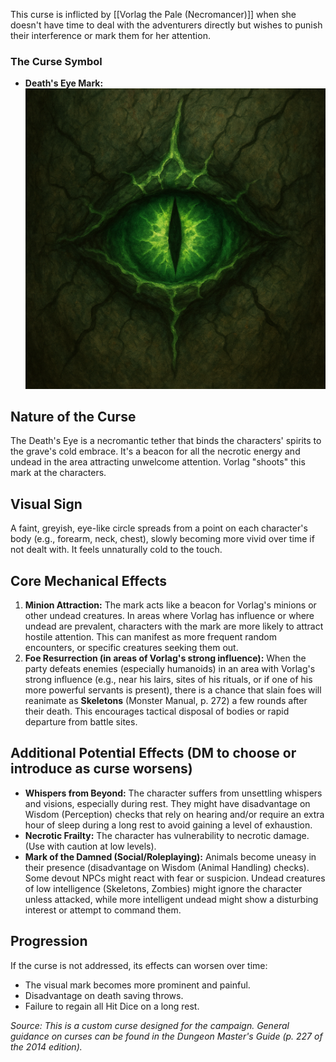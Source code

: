 This curse is inflicted by [[Vorlag the Pale (Necromancer)]] when she doesn't have time to deal with the adventurers directly but wishes to punish their interference or mark them for her attention.

### The Curse Symbol
- **Death's Eye Mark:** ![Death's Eye](../Assets/Death%20eye.png)

## Nature of the Curse

The Death's Eye is a necromantic tether that binds the characters' spirits to the grave's cold embrace. It's a beacon for all the necrotic energy and undead in the area attracting unwelcome attention. Vorlag "shoots" this mark at the characters.

## Visual Sign

A faint, greyish, eye-like circle spreads from a point on each character's body (e.g., forearm, neck, chest), slowly becoming more vivid over time if not dealt with. It feels unnaturally cold to the touch.

## Core Mechanical Effects

1.  **Minion Attraction:** The mark acts like a beacon for Vorlag's minions or other undead creatures. In areas where Vorlag has influence or where undead are prevalent, characters with the mark are more likely to attract hostile attention. This can manifest as more frequent random encounters, or specific creatures seeking them out.
2.  **Foe Resurrection (in areas of Vorlag's strong influence):** When the party defeats enemies (especially humanoids) in an area with Vorlag's strong influence (e.g., near his lairs, sites of his rituals, or if one of his more powerful servants is present), there is a chance that slain foes will reanimate as **Skeletons** (Monster Manual, p. 272) a few rounds after their death. This encourages tactical disposal of bodies or rapid departure from battle sites.

## Additional Potential Effects (DM to choose or introduce as curse worsens)

* **Whispers from Beyond:** The character suffers from unsettling whispers and visions, especially during rest. They might have disadvantage on Wisdom (Perception) checks that rely on hearing and/or require an extra hour of sleep during a long rest to avoid gaining a level of exhaustion.
* **Necrotic Frailty:** The character has vulnerability to necrotic damage. (Use with caution at low levels).
* **Mark of the Damned (Social/Roleplaying):** Animals become uneasy in their presence (disadvantage on Wisdom (Animal Handling) checks). Some devout NPCs might react with fear or suspicion. Undead creatures of low intelligence (Skeletons, Zombies) might ignore the character unless attacked, while more intelligent undead might show a disturbing interest or attempt to command them.

## Progression

If the curse is not addressed, its effects can worsen over time:
* The visual mark becomes more prominent and painful.
* Disadvantage on death saving throws.
* Failure to regain all Hit Dice on a long rest.

*Source: This is a custom curse designed for the campaign. General guidance on curses can be found in the Dungeon Master's Guide (p. 227 of the 2014 edition).*